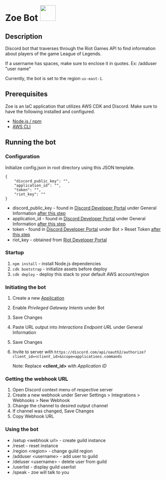 # Zoe Bot <img src=favicon.ico width="50" height="50">

## Description

Discord bot that traverses through the Riot Games API to find information about players of the game League of Legends.

If a username has spaces, make sure to enclose it in quotes. Ex: /adduser "user name"

Currently, the bot is set to the region `us-east-1`.

## Prerequisites

Zoe is an IaC application that utilizes AWS CDK and Discord. Make sure to have the following installed and configured.

- [Node.js / npm](https://docs.npmjs.com/downloading-and-installing-node-js-and-npm)
- [AWS CLI](https://docs.aws.amazon.com/cli/latest/userguide/cli-chap-getting-started.html)

## Running the bot

### Configuration

Initialize config.json in root directory using this JSON template.

```
{
    "discord_public_key": "",
    "application_id": "",
    "token": "",
    "riot_key": ""
}
```

- discord_public_key - found in [Discord Developer Portal](https://discord.com/developers/applications) under General Information [after this step](#initiating-the-bot)
- application_id - found in [Discord Developer Portal](https://discord.com/developers/applications) under General Information [after this step](#initiating-the-bot)
- token - found in [Discord Developer Portal](https://discord.com/developers/applications) under Bot > Reset Token [after this step](#initiating-the-bot)
- riot_key - obtained from [Riot Developer Portal](https://developer.riotgames.com/)

### Startup

1.  `npm install` - install Node.js dependencies
2.  `cdk bootstrap` - initialize assets before deploy
3.  `cdk deploy` - deploy this stack to your default AWS account/region

### Initiating the bot

1. Create a new [Application](https://discord.com/developers/applications)
2. Enable _Privileged Gateway Intents_ under Bot
3. Save Changes
4. Paste URL output into _Interactions Endpoint URL_ under General Information
5. Save Changes
6. Invite to server with `https://discord.com/api/oauth2/authorize?client_id=<client_id>&scope=applications.commands`

   Note: Replace **<client_id>** with _Application ID_

### Getting the webhook URL

1. Open Discord context menu of respective server
2. Create a new webhook under Server Settings > Integrations > Webhooks > New Webhook
3. Change the channel to desired output channel
4. If channel was changed, Save Changes
5. Copy Webhook URL

### Using the bot

- /setup \<webhook url> - create guild instance
- /reset - reset instance
- /region \<region> - change guild region
- /adduser \<username> - add user to guild
- /deluser \<username> - delete user from guild
- /userlist - display guild userlist
- /speak - zoe will talk to you
